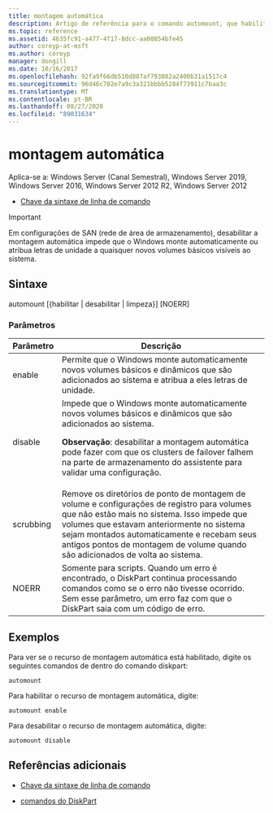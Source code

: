 ```yaml
---
title: montagem automática
description: Artigo de referência para o comando automount, que habilita ou desabilita o recurso de montagem automática.
ms.topic: reference
ms.assetid: 4635fc91-a477-4f17-8dcc-aa08854bfe45
author: coreyp-at-msft
ms.author: coreyp
manager: dongill
ms.date: 10/16/2017
ms.openlocfilehash: 92fa9f66db510d887af793882a2400b31a1517c4
ms.sourcegitcommit: 96d46c702e7a9c3a321bbbb5284f73911c7baa3c
ms.translationtype: MT
ms.contentlocale: pt-BR
ms.lasthandoff: 08/27/2020
ms.locfileid: "89031634"
---
```

# <a name="automount"></a>montagem automática

Aplica-se a: Windows Server (Canal Semestral), Windows Server 2019, Windows Server 2016, Windows Server 2012 R2, Windows Server 2012

- [Chave da sintaxe de linha de comando](command-line-syntax-key.md)

> [!IMPORTANT]
> Em configurações de SAN (rede de área de armazenamento), desabilitar a montagem automática impede que o Windows monte automaticamente ou atribua letras de unidade a quaisquer novos volumes básicos visíveis ao sistema.

## <a name="syntax"></a>Sintaxe

automount [{habilitar | desabilitar | limpeza}] [NOERR]

### <a name="parameters"></a>Parâmetros

| Parâmetro | Descrição |
| --------- | ----------- |
| enable | Permite que o Windows monte automaticamente novos volumes básicos e dinâmicos que são adicionados ao sistema e atribua a eles letras de unidade. |
| disable | Impede que o Windows monte automaticamente novos volumes básicos e dinâmicos que são adicionados ao sistema.<p>**Observação**: desabilitar a montagem automática pode fazer com que os clusters de failover falhem na parte de armazenamento do assistente para validar uma configuração. |
| scrubbing | Remove os diretórios de ponto de montagem de volume e configurações de registro para volumes que não estão mais no sistema. Isso impede que volumes que estavam anteriormente no sistema sejam montados automaticamente e recebam seus antigos pontos de montagem de volume quando são adicionados de volta ao sistema. |
| NOERR | Somente para scripts. Quando um erro é encontrado, o DiskPart continua processando comandos como se o erro não tivesse ocorrido. Sem esse parâmetro, um erro faz com que o DiskPart saia com um código de erro. |

## <a name="examples"></a>Exemplos

Para ver se o recurso de montagem automática está habilitado, digite os seguintes comandos de dentro do comando diskpart:

```
automount
```

Para habilitar o recurso de montagem automática, digite:

```
automount enable
```

Para desabilitar o recurso de montagem automática, digite:

```
automount disable
```

## <a name="additional-references"></a>Referências adicionais

- [Chave da sintaxe de linha de comando](command-line-syntax-key.md)

- [comandos do DiskPart](/previous-versions/windows/it-pro/windows-server-2012-r2-and-2012/cc770877(v%3dws.11))
